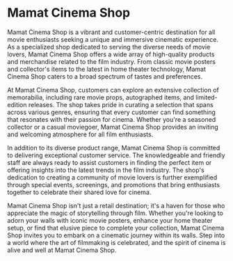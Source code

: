 # **Mamat Cinema Shop**

Mamat Cinema Shop is a vibrant and customer-centric destination for all movie enthusiasts seeking a unique and immersive cinematic experience. As a specialized shop dedicated to serving the diverse needs of movie lovers, Mamat Cinema Shop offers a wide array of high-quality products and merchandise related to the film industry. From classic movie posters and collector's items to the latest in home theater technology, Mamat Cinema Shop caters to a broad spectrum of tastes and preferences.

At Mamat Cinema Shop, customers can explore an extensive collection of memorabilia, including rare movie props, autographed items, and limited-edition releases. The shop takes pride in curating a selection that spans across various genres, ensuring that every customer can find something that resonates with their passion for cinema. Whether you're a seasoned collector or a casual moviegoer, Mamat Cinema Shop provides an inviting and welcoming atmosphere for all film enthusiasts.

In addition to its diverse product range, Mamat Cinema Shop is committed to delivering exceptional customer service. The knowledgeable and friendly staff are always ready to assist customers in finding the perfect item or offering insights into the latest trends in the film industry. The shop's dedication to creating a community of movie lovers is further exemplified through special events, screenings, and promotions that bring enthusiasts together to celebrate their shared love for cinema.

Mamat Cinema Shop isn't just a retail destination; it's a haven for those who appreciate the magic of storytelling through film. Whether you're looking to adorn your walls with iconic movie posters, enhance your home theater setup, or find that elusive piece to complete your collection, Mamat Cinema Shop invites you to embark on a cinematic journey within its walls. Step into a world where the art of filmmaking is celebrated, and the spirit of cinema is alive and well at Mamat Cinema Shop.
